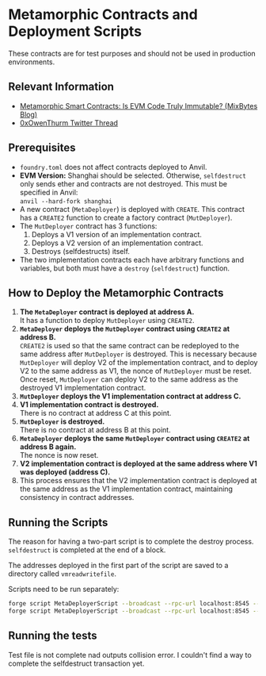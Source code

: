 # Metamorphic Contracts and Deployment Scripts
These contracts are for test purposes and should not be used in production environments.

## Relevant Information
- [Metamorphic Smart Contracts: Is EVM Code Truly Immutable? (MixBytes Blog)](https://mixbytes.io/blog/metamorphic-smart-contracts-is-evm-code-truly-immutable)
- [0xOwenThurm Twitter Thread](https://x.com/0xOwenThurm/status/1663296914853621760)

## Prerequisites

- `foundry.toml` does not affect contracts deployed to Anvil.
- **EVM Version:** Shanghai should be selected. Otherwise, `selfdestruct` only sends ether and contracts are not destroyed. This must be specified in Anvil:  
  `anvil --hard-fork shanghai`
- A new contract (`MetaDeployer`) is deployed with `CREATE`. This contract has a `CREATE2` function to create a factory contract (`MutDeployer`).
- The `MutDeployer` contract has 3 functions:
  1. Deploys a V1 version of an implementation contract.
  2. Deploys a V2 version of an implementation contract.
  3. Destroys (selfdestructs) itself.
- The two implementation contracts each have arbitrary functions and variables, but both must have a `destroy` (`selfdestruct`) function.

## How to Deploy the Metamorphic Contracts

1. **The `MetaDeployer` contract is deployed at address A.**  
   It has a function to deploy `MutDeployer` using `CREATE2`.
2. **`MetaDeployer` deploys the `MutDeployer` contract using `CREATE2` at address B.**  
   `CREATE2` is used so that the same contract can be redeployed to the same address after `MutDeployer` is destroyed. This is necessary because `MutDeployer` will deploy V2 of the implementation contract, and to deploy V2 to the same address as V1, the nonce of `MutDeployer` must be reset. Once reset, `MutDeployer` can deploy V2 to the same address as the destroyed V1 implementation contract.
3. **`MutDeployer` deploys the V1 implementation contract at address C.**
4. **V1 implementation contract is destroyed.**  
   There is no contract at address C at this point.
5. **`MutDeployer` is destroyed.**  
   There is no contract at address B at this point.
6. **`MetaDeployer` deploys the same `MutDeployer` contract using `CREATE2` at address B again.**  
   The nonce is now reset.
7. **V2 implementation contract is deployed at the same address where V1 was deployed (address C).**
8. This process ensures that the V2 implementation contract is deployed at the same address as the V1 implementation contract, maintaining consistency in contract addresses.

## Running the Scripts

The reason for having a two-part script is to complete the destroy process. `selfdestruct` is completed at the end of a block.

The addresses deployed in the first part of the script are saved to a directory called `vmreadwritefile`.

Scripts need to be run separately:

```sh
forge script MetaDeployerScript --broadcast --rpc-url localhost:8545 --private-key 0xac0974bec39a17e36ba4a6b4d238ff944bacb478cbed5efcae784d7bf4f2ff80 --sig "run1()"
forge script MetaDeployerScript --broadcast --rpc-url localhost:8545 --private-key 0xac0974bec39a17e36ba4a6b4d238ff944bacb478cbed5efcae784d7bf4f2ff80 --sig "run2()"
```
## Running the tests
Test file is not complete nad outputs collision error. I couldn't find a way to complete the selfdestruct transaction yet.




